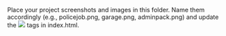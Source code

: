 Place your project screenshots and images in this folder.
Name them accordingly (e.g., policejob.png, garage.png, adminpack.png) and update the <img src="..."> tags in index.html.
